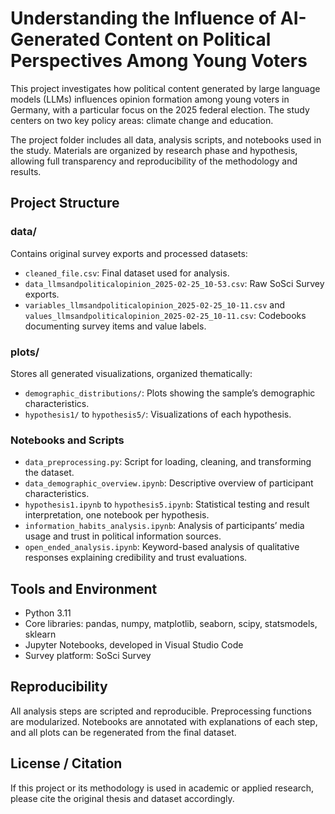 # Understanding the Influence of AI-Generated Content on Political Perspectives Among Young Voters

This project investigates how political content generated by large language models (LLMs) influences opinion formation among young voters in Germany, with a particular focus on the 2025 federal election. The study centers on two key policy areas: climate change and education.

The project folder includes all data, analysis scripts, and notebooks used in the study. Materials are organized by research phase and hypothesis, allowing full transparency and reproducibility of the methodology and results.

## Project Structure

### data/
Contains original survey exports and processed datasets:
- `cleaned_file.csv`: Final dataset used for analysis.
- `data_llmsandpoliticalopinion_2025-02-25_10-53.csv`: Raw SoSci Survey exports.
- `variables_llmsandpoliticalopinion_2025-02-25_10-11.csv` and `values_llmsandpoliticalopinion_2025-02-25_10-11.csv`: Codebooks documenting survey items and value labels.

### plots/
Stores all generated visualizations, organized thematically:
- `demographic_distributions/`: Plots showing the sample’s demographic characteristics.
- `hypothesis1/` to `hypothesis5/`: Visualizations of each hypothesis.

### Notebooks and Scripts
- `data_preprocessing.py`: Script for loading, cleaning, and transforming the dataset. 
- `data_demographic_overview.ipynb`: Descriptive overview of participant characteristics.
- `hypothesis1.ipynb` to `hypothesis5.ipynb`: Statistical testing and result interpretation, one notebook per hypothesis.
- `information_habits_analysis.ipynb`: Analysis of participants’ media usage and trust in political information sources.
- `open_ended_analysis.ipynb`: Keyword-based analysis of qualitative responses explaining credibility and trust evaluations.

## Tools and Environment
- Python 3.11
- Core libraries: pandas, numpy, matplotlib, seaborn, scipy, statsmodels, sklearn
- Jupyter Notebooks, developed in Visual Studio Code
- Survey platform: SoSci Survey

## Reproducibility
All analysis steps are scripted and reproducible. Preprocessing functions are modularized. Notebooks are annotated with explanations of each step, and all plots can be regenerated from the final dataset.

## License / Citation
If this project or its methodology is used in academic or applied research, please cite the original thesis and dataset accordingly.
